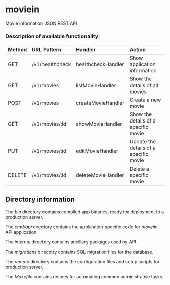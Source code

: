 # moviein

Movie information JSON REST API

### Description of available functionality:

| Method | URL Pattern     | Handler            | Action                                 |
| :----- | :-------------- | :----------------- | :------------------------------------- |
| GET    | /v1/healthcheck | healthcheckHandler | Show application information           |
| GET    | /v1/movies      | listMovieHandler   | Show the details of all movies         |
| POST   | /v1/movies      | createMovieHandler | Create a new movie                     |
| GET    | /v1/movies/:id  | showMovieHandler   | Show the details of a specific movie   |
| PUT    | /v1/movies/:id  | editMovieHandler   | Update the details of a specific movie |
| DELETE | /v1/movies/:id  | deleteMovieHandler | Delete a specific movie                |

## Directory information

The _bin_ directory contains compiled app binaries, ready for deployment to a production server.

The _cmd/api_ directory contains the application-specific code for _moveiin_ API application.

The _internal_ directory contains ancillary packages used by API.

The _migrations_ direcotry contains SQL migration files for the database.

The _remote_ directory contains the configuration files and setup scripts for production server.

The _Makefile_ contains recipes for automating common administrative tasks.
